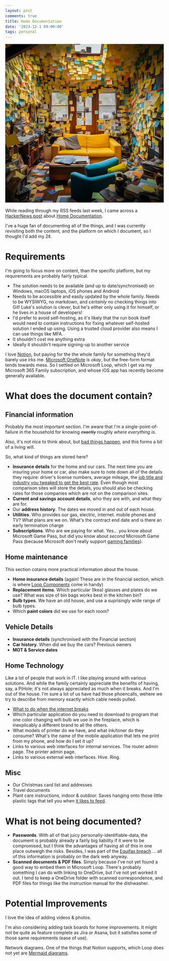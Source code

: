 ```yaml
---
layout: post
comments: true
title: Home Documentation
date: '2023-12-1 09:00:00'
tags: personal
---
```


![Interior of house, covered in sticky labels](/assets/post-images/2023-12-01-home-documentation.png)

While reading through my RSS feeds last week, I came across a [HackerNews post](https://news.ycombinator.com/item?id=38444577) about [Home Documentation](https://luke.hsiao.dev/blog/housing-documentation/).

I've a huge fan of documenting all of the things, and I was currently revisiting both the content, and the platform on which I document, so I thought I'd add my 2¢. 

<!--more-->

# Requirements

I'm going to focus more on content, than the specific platform, but my requirements are probably fairly typical.

- The solution needs to be available (and up to date/synchronised) on Windows, macOS laptops, iOS phones and Android
- Needs to be accessible and easily updated by the whole family. Needs to be WYSIWYG, no markdown, and _certainly_ no checking things into Git! Luke's solution is clever, but he's either only using it for himself, or he lives in a house of developers!
- I'd prefer to avoid self-hosting, as it's likely that the run book itself would need to contain instructions for fixing whatever self-hosted solution I ended up using. Using a trusted cloud provider also means I can use things like MFA. 
- It shouldn't cost me anything extra
- Ideally it shouldn't require signing-up to another service

I love [Notion](https://www.notion.so/), but paying for the the whole family for something they'd barely use irks me. [Microsoft OneNote](https://www.onenote.com/?public=1) is _okay_, but the free-form format tends towards mess. So I settled on Microsoft Loop, which I get via my Microsoft 365 Family subscription, and whose iOS app has recently become generally available.


# What does the document contain?

## Financial information

Probably the most important section. I'm aware that I'm a single-point-of-failure in the household for knowing ~~exactly~~ roughly _where everything is_.

Also, it's not nice to think about, but [bad things happen](https://www.moneysavingexpert.com/news/2015/05/are-you-secretly-hurting-your-spouse-by-looking-after-the-family-finances/), and this forms a bit of a living will.

So, what kind of things are stored here?

- **Insurance details** for the home and our cars. The next time you are insuring your home or car, also make sure to note down all of the details they require: driver's license numbers, average mileage, the [job title and industry you tweaked to get the best rate](https://www.moneysavingexpert.com/insurance/car-insurance-job-picker/). Even though most comparison sites will store the details, you should also be checking rates for those companies which are not on the comparison sites.  
- **Current and savings account details**, who they are with, and what they are for.
- Our **address history**. The dates we moved in and out of each house. 
- **Utilities**. Who provides our gas, electric, internet. mobile phones and TV? What plans are we on. What's the contract end date and is there an early termination charge
- **Subscriptions**. Who are we paying for what. Yes... you know about Microsoft Game Pass, but did you know about _second_ Microsoft Game Pass (because Microsoft don't really support [gaming families](https://www.theverge.com/2023/7/14/23795351/microsoft-xbox-game-pass-friends-and-family-plan-preview-end)).


## Home maintenance

This section cotains more practical information about the house. 

- **Home insurance details** (again! These are in the financial section, which is where [Loop Components](https://support.microsoft.com/en-us/office/get-started-with-microsoft-loop-9f4d8d4f-dfc6-4518-9ef6-069408c21f0c) come in handy)
- **Replacement items**. Which particular (Ikea) glasses and plates do we use? What was size of bin bags works best in the kitchen bin?
- **Bulb types**. We have an old house, and use a suprisingly wide range of bulb types. 
- Which **paint colors** did we use for each room?


## Vehicle Details

- **Insurance details** (synchronised with the Financial section)
- **Car history**. When did we buy the cars? Previous owners
- **MOT & Service dates**


## Home Technology

Like a lot of people that work in IT. I like playing around with various solutions. And while the family certainly appreciate the benefits of having, say, a PiHole; it's not always appreciated as much when it breaks. And I'm out of the house. I'm sure a lot of us have had those phoencalls, wehere we try to describe from memory exactly which cable needs pulled. 

- [What to do when the internet breaks](https://www.youtube.com/watch?v=t2F1rFmyQmY)
- Which particular application do you need to download to program that one color changing wifi bulb we use in the fireplace, which is inexplicably a different brand to all the others. 
- What models of printer do we have, and what ink/toner do they consume? What's the name of the mobile application that lets me print from my phone, and how do I set it up? 
- Links to various web interfaces for internal services. The router admin page. The printer admin page.
- Links to various external web interfaces. Hive. Ring. 


## Misc

- Our Christmas card list and addresses
- Travel documents
- Plant care instructions, indoor & outdoor. Saves hanging onto those little plastic tags that tell you when [it likes to feed](https://www.youtube.com/watch?v=QETfA9_b7wM). 


# What is not being documented?

- **Passwords**. With all of that juicy personally-identifiable-data, the document is probably already a fairly big liability if it were to be compromised, but I think the advantages of having all of this in one place outweigh the risks. Besides, I was part of the [Equifax breach](https://www.equifax.co.uk/incident.html) ... all of this information is probably on the dark web anyway.
- **Scanned documents & PDF files**. Simply because I've not yet found a good way to embed them in Microsoft Loop. There's probably something I can do with linking to OneDrive, but I've not yet worked it out. I tend to keep a OneDrive folder with scanned correspondence, and PDF files for things like the instruction manual for the dishwasher. 


# Potential Improvements

I love the idea of adding videos & photos.

I'm also considering adding task boards for home improvements. It might not be quite as feature complete as Jira or Asana, but it satisfies some of those same requirements (ease of use).

Network diagrams. One of the things that Notion supports, which Loop does not yet are [Mermaid diagrams](https://mermaid.js.org/). 
